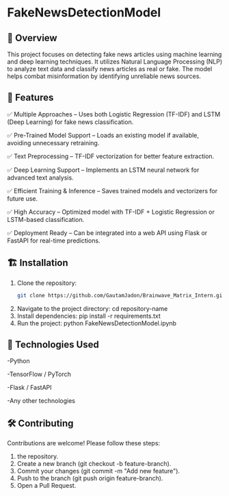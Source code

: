 # FakeNewsDetectionModel

## 📌 Overview
This project focuses on detecting fake news articles using machine learning and deep learning techniques. It utilizes Natural Language Processing (NLP) to analyze text data and classify news articles as real or fake. The model helps combat misinformation by identifying unreliable news sources.

## 🚀 Features
✅ Multiple Approaches – Uses both Logistic Regression (TF-IDF) and LSTM (Deep Learning) for fake news classification.

✅ Pre-Trained Model Support – Loads an existing model if available, avoiding unnecessary retraining.

✅ Text Preprocessing – TF-IDF vectorization for better feature extraction.

✅ Deep Learning Support – Implements an LSTM neural network for advanced text analysis.

✅ Efficient Training & Inference – Saves trained models and vectorizers for future use.

✅ High Accuracy – Optimized model with TF-IDF + Logistic Regression or LSTM-based classification.

✅ Deployment Ready – Can be integrated into a web API using Flask or FastAPI for real-time predictions.

## 🏗️ Installation
1. Clone the repository:
   ```sh
   git clone https://github.com/GautamJadon/Brainwave_Matrix_Intern.git
2. Navigate to the project directory:
   cd repository-name
3. Install dependencies:
   pip install -r requirements.txt
4. Run the project:
   python FakeNewsDetectionModel.ipynb


## 🤖 Technologies Used

 -Python

 -TensorFlow / PyTorch
 
 -Flask / FastAPI
 
 -Any other technologies


## 🛠️ Contributing

Contributions are welcome! Please follow these steps:

1. the repository.
2. Create a new branch (git checkout -b feature-branch).
3. Commit your changes (git commit -m "Add new feature").
4. Push to the branch (git push origin feature-branch).
5. Open a Pull Request.
